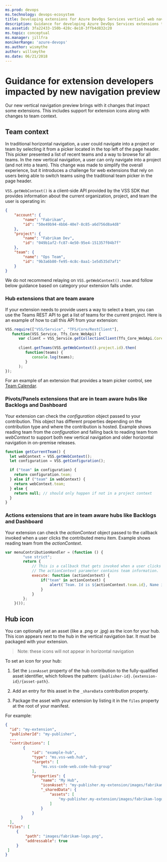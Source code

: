 ```yaml
---
ms.prod: devops
ms.technology: devops-ecosystem
title: Developing extensions for Azure DevOps Services vertical web navigation | Azure DevOps Services
description: Guidance for developing Azure DevOps Services extensions that will be used in the new vertical web navigation
ms.assetid: 3fa22433-150b-428c-8e10-3ffb4d832c20
ms.topic: conceptual
ms.manager: jillfra
monikerRange: 'azure-devops'
ms.author: wismythe
author: willsmythe
ms.date: 06/21/2018
---
```


# Guidance for extension developers impacted by new navigation preview

Our new vertical navigation preview brings with it changes that impact some extensions. This includes support for extension icons along with changes to team context.

## Team context

In traditional horizontal navigation, a user could navigate into a project or team by selecting it from a picker located in the top left of the page header. This picker presented a list of recent teams and a way to browse for all teams. In the new vertical navigation, a user can only navigate into a project (and not into a team). This change was made to simplify the overall experience, but it introduces a challenge for web extensions that rely on users being able to switch teams using the traditional team picker in the page header.

`VSS.getWebContext()` is a client-side API provided by the VSS SDK that provides information about the current organization, project, and team the user is operating in:

```json
{
    "account": {
        "name": "Fabrikam",
        "id": "50e49b94-4bb6-40e7-8c85-a6d756d8a4d8"
    },
    "project": {
        "name": "Fabrikam Dev",
        "id": "049b1af2-fc87-4e50-95e4-151357f04b7f"
    },
    "team": {
        "name": "Ops Team",
        "id": "9b3a6b80-fe95-4c8c-8aa1-1e5d535d7af1"
    }
}
```
We do not recommend relaying on `VSS.getWebContext().team` and follow below guidance based on category your extension falls under.

### Hub extensions that are team aware
If your extension needs to provide users a way to select a team, you can use the Teams REST API to get a list of teams for the current project. Here is an example of how to call this API from your extension:

```javascript
VSS.require(["VSS/Service", "TFS/Core/RestClient"],
   function(VSS_Service, Tfs_Core_WebApi) {
      var client = VSS_Service.getCollectionClient(Tfs_Core_WebApi.CoreHttpClient4);
  
      client.getTeams(VSS.getWebContext().project.id).then(
         function(teams) {
            console.log(teams);
         }
      );
});
```
For an example of an extension that provides a team picker control, see [Team Calendar](https://github.com/Microsoft/vsts-team-calendar).

### Pivots/Panels extensions that are in team aware hubs like Backlogs and Dashboard

Your extension can check the *configuration* object passed to your contribution. This object has different properties depending on the contribution type and where the contribution is hosted. Example shows reading team from the *configuration* and falling back to reading team from *webContext* to support both new vertical navigation and older horizontal navigation in on-premise releases.

```javascript
function getCurrentTeam() {
  let webContext = VSS.getWebContext();
  let configuration = VSS.getConfiguration();

  if ("team" in configuration) {
    return configuration.team;
  } else if ("team" in webContext) {
    return webContext.team;
  } else {
    return null; // should only happen if not in a project context
  }
}
```

### Actions extensions that are in team aware hubs like Backlogs and Dashboard

Your extension can check the *actionContext* object passed to the callback invoked when a user clicks the contributed menu item. Example shows reading team from the *actionContext*.

```javascript
var menuContributionHandler = (function () {
        "use strict";
        return {
            // This is a callback that gets invoked when a user clicks the newly contributed menu item
            // The actionContext parameter contains team information.
            execute: function (actionContext) {
                if("team" in actionContext) {
                    alert(`Team. Id is ${actionContext.team.id}, Name is ${actionContext.team.name}`);
                }
            }
        };
    }());
```

## Hub icon

You can optionally set an asset (like a .png or .jpg) as the icon for your hub. This icon appears next to the hub in the vertical navigation bar. It must be packaged with your extension.

> Note: these icons will not appear in horizontal navigation

To set an icon for your hub:

1. Set the `iconAsset` property of the hub contribution to the fully-qualified asset identifier, which follows the pattern: `{publisher-id}.{extension-id}/{asset-path}`.

2. Add an entry for this asset in the `_shareData` contribution property.

3. Package the asset with your extension by listing it in the `files` property at the root of your manifest.

For example:

```json
{
  "id": "my-extension",
  "publisherId": "my-publisher",
  ...
  "contributions": [
        {
            "id": "example-hub",
            "type": "ms.vss-web.hub",
            "targets": [
                "ms.vss-code-web.code-hub-group"
            ],
            "properties": {
                "name": "My Hub",
                "iconAsset": "my-publisher.my-extension/images/fabrikam-logo.png",
                "_sharedData": {
                    "assets": [
                        "my-publisher.my-extension/images/fabrikam-logo.png"
                    ]
                }
            }
       }
  ],
 "files": [
     {
         "path": "images/fabrikam-logo.png",
         "addressable": true
     }
 ]
}
```